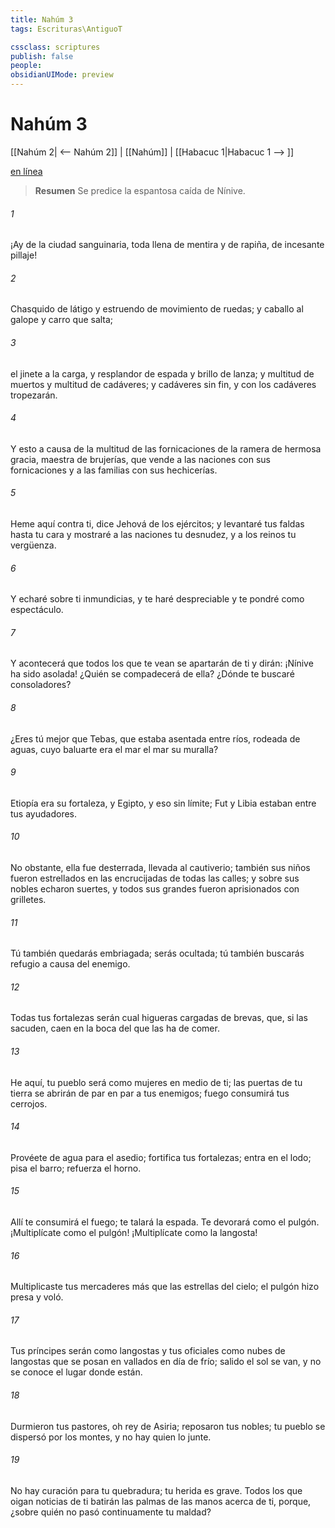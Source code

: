 ```yaml
---
title: Nahúm 3
tags: Escrituras\AntiguoT

cssclass: scriptures
publish: false
people:
obsidianUIMode: preview
---
```


# Nahúm 3
[[Nahúm 2| <-- Nahúm 2]] | [[Nahúm]] | [[Habacuc 1|Habacuc 1 --> ]]

[en línea](https://churchofjesuschrist.org/study/scriptures/ot/nahum/3?lang=spa)

> __Resumen__
Se predice la espantosa caída de Nínive.

###### 1 
¡Ay de la ciudad sanguinaria, toda llena de mentira y de rapiña, de incesante pillaje!

###### 2 
Chasquido de látigo y estruendo de movimiento de ruedas; y caballo al galope y carro que salta;

###### 3 
el jinete a la carga, y resplandor de espada y brillo de lanza; y multitud de muertos y multitud de cadáveres; y cadáveres sin fin, y con los cadáveres tropezarán.

###### 4 
Y esto a causa de la multitud de las fornicaciones de la ramera de hermosa gracia, maestra de brujerías, que vende a las naciones con sus fornicaciones y a las familias con sus hechicerías.

###### 5 
Heme aquí contra ti, dice Jehová de los ejércitos; y levantaré tus faldas hasta tu cara y mostraré a las naciones tu desnudez, y a los reinos tu vergüenza.

###### 6 
Y echaré sobre ti inmundicias, y te haré despreciable y te pondré como espectáculo.

###### 7 
Y acontecerá que todos los que te vean se apartarán de ti y dirán: ¡Nínive ha sido asolada! ¿Quién se compadecerá de ella? ¿Dónde te buscaré consoladores?

###### 8 
¿Eres tú mejor que Tebas, que estaba asentada entre ríos, rodeada de aguas, cuyo baluarte era el mar  el mar su muralla?

###### 9 
Etiopía era su fortaleza, y Egipto, y eso sin límite; Fut y Libia estaban entre tus ayudadores.

###### 10 
No obstante, ella fue desterrada, llevada al cautiverio; también sus niños fueron estrellados en las encrucijadas de todas las calles; y sobre sus nobles echaron suertes, y todos sus grandes fueron aprisionados con grilletes.

###### 11 
Tú también quedarás embriagada; serás ocultada; tú también buscarás refugio a causa del enemigo.

###### 12 
Todas tus fortalezas serán cual higueras cargadas de brevas, que, si las sacuden, caen en la boca del que las ha de comer.

###### 13 
He aquí, tu pueblo será como mujeres en medio de ti; las puertas de tu tierra se abrirán de par en par a tus enemigos; fuego consumirá tus cerrojos.

###### 14 
Provéete de agua para el asedio; fortifica tus fortalezas; entra en el lodo; pisa el barro; refuerza el horno.

###### 15 
Allí te consumirá el fuego; te talará la espada. Te devorará como el pulgón. ¡Multiplícate como el pulgón! ¡Multiplícate como la langosta!

###### 16 
Multiplicaste tus mercaderes más que las estrellas del cielo; el pulgón hizo presa y voló.

###### 17 
Tus príncipes serán como langostas y tus oficiales como nubes de langostas que se posan en vallados en día de frío; salido el sol se van, y no se conoce el lugar donde están.

###### 18 
Durmieron tus pastores, oh rey de Asiria; reposaron tus nobles; tu pueblo se dispersó por los montes, y no hay quien lo junte.

###### 19 
No hay curación para tu quebradura; tu herida es grave. Todos los que oigan noticias de ti batirán las palmas de las manos acerca de ti, porque, ¿sobre quién no pasó continuamente tu maldad?

